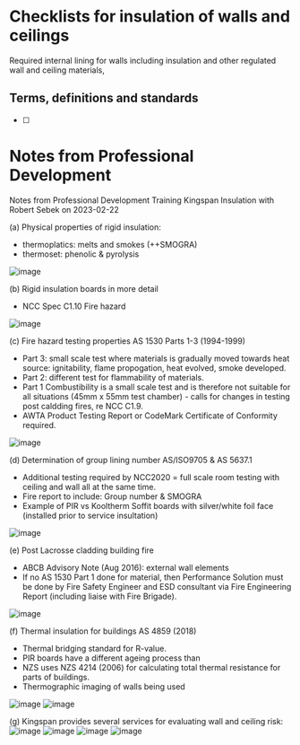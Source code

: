 # Checklists for insulation of walls and ceilings

Required internal lining for walls including insulation and other regulated wall and ceiling materials,

## Terms, definitions and standards
  - [ ] 

# Notes from Professional Development
Notes from Professional Development Training Kingspan Insulation with Robert Sebek on 2023-02-22

(a) Physical properties of rigid insulation: 
   - thermoplatics: melts and smokes (++SMOGRA)
   - thermoset: phenolic & pyrolysis

![image](https://user-images.githubusercontent.com/146181/220499488-33c00eeb-75d4-42d6-b57d-18607dc0d9ca.png)

(b) Rigid insulation boards in more detail
   - NCC Spec C1.10 Fire hazard

![image](https://user-images.githubusercontent.com/146181/220499956-378f80fe-ba67-4f73-9dbf-8eccfdbd6789.png)

(c) Fire hazard testing properties AS 1530 Parts 1-3 (1994-1999)
   - Part 3: small scale test where materials is gradually moved towards heat source: ignitability, flame propogation, heat evolved, smoke developed.
   - Part 2: different test for flammability of materials.
   - Part 1 Combustibility is a small scale test and is therefore not suitable for all situations (45mm x 55mm test chamber) - calls for changes in testing post caldding fires, re NCC C1.9.
   - AWTA Product Testing Report or  CodeMark Certificate of Conformity required.

![image](https://user-images.githubusercontent.com/146181/220500027-fe13bdb9-dbb1-4247-af01-ef8f7fb24d5d.png)

(d) Determination of group lining number AS/ISO9705 & AS 5637.1
   - Additional testing required by NCC2020 = full scale room testing with ceiling and wall all at the same time.
   - Fire report to include: Group number & SMOGRA
   - Example of PIR vs Kooltherm Soffit boards with silver/white foil face (installed prior to service insultation)

![image](https://user-images.githubusercontent.com/146181/220500074-bfe11947-f3c7-4557-bba7-d3cfd141db3d.png)

(e) Post Lacrosse cladding building fire
   - ABCB Advisory Note (Aug 2016): external wall elements
   - If no AS 1530 Part 1 done for material, then Performance Solution must be done by Fire Safety Engineer and ESD consultant via Fire Engineering Report (including liaise with Fire Brigade).

![image](https://user-images.githubusercontent.com/146181/220500146-c36b79d2-d317-4839-b064-f2ef40703beb.png)

(f) Thermal insulation for buildings AS 4859 (2018)
   - Thermal bridging standard for R-value.
   - PIR boards have a different ageing process than 
   - NZS uses NZS 4214 (2006) for calculating total thermal resistance for parts of buildings.
   - Thermographic imaging of walls being used

![image](https://user-images.githubusercontent.com/146181/220500203-72a89a9c-fac4-49d6-b641-2123a8ff6f9c.png)
![image](https://user-images.githubusercontent.com/146181/220500240-a39f61f7-654b-4754-8038-78dd64e04911.png)

(g) Kingspan provides several services for evaluating wall and ceiling risk:
![image](https://user-images.githubusercontent.com/146181/220500907-086657c8-c689-453c-9a0e-9b24f46bf872.png)
![image](https://user-images.githubusercontent.com/146181/220500937-d69e27e2-4c76-472d-ae1e-a69c93b9f5b1.png)
![image](https://user-images.githubusercontent.com/146181/220500969-06c66091-5c8d-440f-8ee5-d4f5e0566a88.png)
![image](https://user-images.githubusercontent.com/146181/220500992-c5bfd5fb-a6be-467a-903d-f796a8b4e27f.png)



